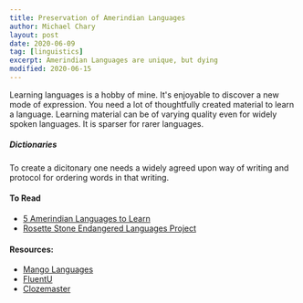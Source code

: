 ```yaml
---
title: Preservation of Amerindian Languages
author: Michael Chary
layout: post
date: 2020-06-09
tag: [linguistics] 
excerpt: Amerindian Languages are unique, but dying
modified: 2020-06-15
---
```


Learning languages is a hobby of mine. It's enjoyable to discover a new mode of expression. You need a lot of thoughtfully created material to learn a language. Learning material can be of varying quality even for widely spoken languages. It is sparser for rarer languages. 

##### Dictionaries
To create a dicitonary one needs a widely agreed upon way of writing and protocol for ordering words in that writing. 



#### To Read
* [5 Amerindian Languages to Learn](https://www.rocketlanguages.com/blog/5-native-americanindigenous-languages-you-should-learn)
* [Rosette Stone Endangered Languages Project](https://www.rosettastone.com/endangered/#:~:text=Endangered%20Language%20Program&text=As%20many%20as%2050%20to,revitalize%20these%20at%2Drisk%20languages.)

#### Resources: 
* [Mango Languages](https://learn.mangolanguages.com/pathway/from/en-US/to/pes/440/1/1/1)
* [FluentU](https://www.fluentu.com/blog/rosetta-stone-alternative/)
* [Clozemaster](https://www.clozemaster.com/languages/pes-eng/play?utf8=%E2%9C%93&skill=vocabulary&sentences_per_round=10&mode=multiple-choice)
